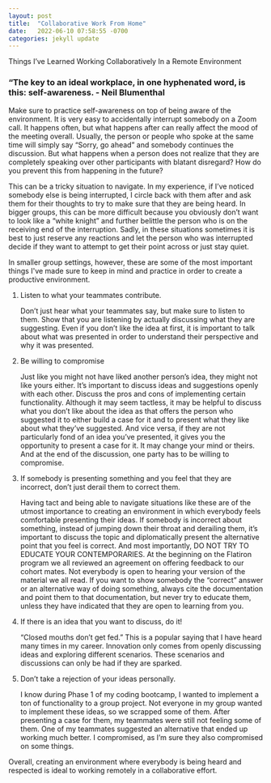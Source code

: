 ```yaml
---
layout: post
title:  "Collaborative Work From Home"
date:   2022-06-10 07:58:55 -0700
categories: jekyll update
---
```


Things I’ve Learned Working Collaboratively In a Remote Environment

### “The key to an ideal workplace, in one hyphenated word, is this: self-awareness. - Neil Blumenthal

Make sure to practice self-awareness on top of being aware of the environment. It is very easy to accidentally interrupt somebody on a Zoom call. It happens often, but what happens after can really affect the mood of the meeting overall. Usually, the person or people who spoke at the same time will simply say “Sorry, go ahead” and somebody continues the discussion. But what happens when a person does not realize that they are completely speaking over other participants with blatant disregard? How do you prevent this from happening in the future?

This can be a tricky situation to navigate. In my experience, if I’ve noticed somebody else is being interrupted, I circle back with them after and ask them for their thoughts to try to make sure that they are being heard. In bigger groups, this can be more difficult because you obviously don’t want to look like a “white knight” and further belittle the person who is on the receiving end of the interruption. Sadly, in these situations sometimes it is best to just reserve any reactions and let the person who was interrupted decide if they want to attempt to get their point across or just stay quiet.

In smaller group settings, however, these are some of the most important things I've made sure to keep in mind and practice in order to create a productive environment.

1. Listen to what your teammates contribute.

    Don’t just hear what your teammates say, but make sure to listen to them. Show that you are listening by actually discussing what they are suggesting. Even if you don’t like the idea at first, it is important to talk about what was presented in order to understand their perspective and why it was presented.

2. Be willing to compromise
	
    Just like you might not have liked another person’s idea, they might not like yours either. It’s important to discuss ideas and suggestions openly with each other. Discuss the pros and cons of implementing certain functionality. Although it may seem tactless, it may be helpful to discuss what you don’t like about the idea as that offers the person who suggested it to either build a case for it and to present what they like about what they’ve suggested. And vice versa, if they are not particularly fond of an idea you’ve presented, it gives you the opportunity to present a case for it. It may change your mind or theirs. And at the end of the discussion, one party has to be willing to compromise.

3. If somebody is presenting something and you feel that they are incorrect, don’t just derail them to correct them.
	
    Having tact and being able to navigate situations like these are of the utmost importance to creating an environment in which everybody feels comfortable presenting their ideas. If somebody is incorrect about something, instead of jumping down their throat and derailing them, it’s important to discuss the topic and diplomatically present the alternative point that you feel is correct. And most importantly, DO NOT TRY TO EDUCATE YOUR CONTEMPORARIES. At the beginning on the Flatiron program we all reviewed an agreement on offering feedback to our cohort mates. Not everybody is open to hearing your version of the material we all read. If you want to show somebody the “correct” answer or an alternative way of doing something, always cite the documentation and point them to that documentation, but never try to educate them, unless they have indicated that they are open to learning from you.

4. If there is an idea that you want to discuss, do it!
	
    “Closed mouths don’t get fed.” This is a popular saying that I have heard many times in my career. Innovation only comes from openly discussing ideas and exploring different scenarios. These scenarios and discussions can only be had if they are sparked.

5. Don’t take a rejection of your ideas personally.
	
    I know during Phase 1 of my coding bootcamp, I wanted to implement a ton of functionality to a group project. Not everyone in my group wanted to implement these ideas, so we scrapped some of them. After presenting a case for them, my teammates were still not feeling some of them. One of my teammates suggested an alternative that ended up working much better. I compromised, as I’m sure they also compromised on some things.

Overall, creating an environment where everybody is being heard and respected is ideal to working remotely in a collaborative effort.